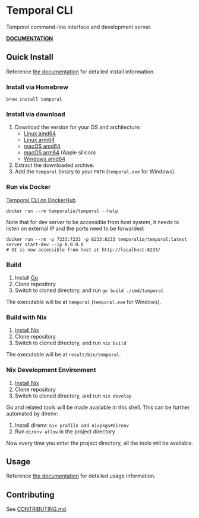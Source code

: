 # Temporal CLI

Temporal command-line interface and development server.

**[DOCUMENTATION](https://docs.temporal.io/cli)**

## Quick Install

Reference [the documentation](https://docs.temporal.io/cli) for detailed install information.

### Install via Homebrew

    brew install temporal

### Install via download

1. Download the version for your OS and architecture:
   - [Linux amd64](https://temporal.download/cli/archive/latest?platform=linux&arch=amd64)
   - [Linux arm64](https://temporal.download/cli/archive/latest?platform=linux&arch=arm64)
   - [macOS amd64](https://temporal.download/cli/archive/latest?platform=darwin&arch=amd64)
   - [macOS arm64](https://temporal.download/cli/archive/latest?platform=darwin&arch=arm64) (Apple silicon)
   - [Windows amd64](https://temporal.download/cli/archive/latest?platform=windows&arch=amd64)
2. Extract the downloaded archive.
3. Add the `temporal` binary to your `PATH` (`temporal.exe` for Windows).

### Run via Docker

[Temporal CLI on DockerHub](https://hub.docker.com/r/temporalio/temporal)

    docker run --rm temporalio/temporal --help

Note that for dev server to be accessible from host system, it needs to listen on external IP and the ports need to be forwarded:

    docker run --rm -p 7233:7233 -p 8233:8233 temporalio/temporal:latest server start-dev --ip 0.0.0.0
    # UI is now accessible from host at http://localhost:8233/

### Build

1. Install [Go](https://go.dev/)
2. Clone repository
3. Switch to cloned directory, and run `go build ./cmd/temporal`

The executable will be at `temporal` (`temporal.exe` for Windows).

### Build with Nix

1. [Install Nix](https://docs.determinate.systems/getting-started/individuals#install)
2. Clone repository
3. Switch to cloned directory, and run `nix build`

The executable will be at `result/bin/temporal`.

### Nix Development Environment

1. [Install Nix](https://docs.determinate.systems/getting-started/individuals#install)
2. Clone repository
3. Switch to cloned directory, and run `nix develop`

Go and related tools will be made available in this shell. This can be further automated by direnv:

1. Install direnv: `nix profile add nixpkgs#direnv`
2. Run `direnv allow` in the project directory

Now every time you enter the project directory, all the tools will be available.

## Usage

Reference [the documentation](https://docs.temporal.io/cli) for detailed usage information.

## Contributing

See [CONTRIBUTING.md](CONTRIBUTING.md).

